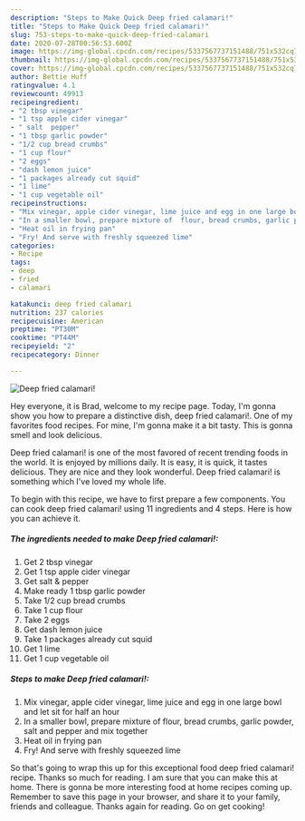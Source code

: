 ```yaml
---
description: "Steps to Make Quick Deep fried calamari!"
title: "Steps to Make Quick Deep fried calamari!"
slug: 753-steps-to-make-quick-deep-fried-calamari
date: 2020-07-28T00:56:53.600Z
image: https://img-global.cpcdn.com/recipes/5337567737151488/751x532cq70/deep-fried-calamari-recipe-main-photo.jpg
thumbnail: https://img-global.cpcdn.com/recipes/5337567737151488/751x532cq70/deep-fried-calamari-recipe-main-photo.jpg
cover: https://img-global.cpcdn.com/recipes/5337567737151488/751x532cq70/deep-fried-calamari-recipe-main-photo.jpg
author: Bettie Huff
ratingvalue: 4.1
reviewcount: 49913
recipeingredient:
- "2 tbsp vinegar"
- "1 tsp apple cider vinegar"
- " salt  pepper"
- "1 tbsp garlic powder"
- "1/2 cup bread crumbs"
- "1 cup flour"
- "2 eggs"
- "dash lemon juice"
- "1 packages already cut squid"
- "1 lime"
- "1 cup vegetable oil"
recipeinstructions:
- "Mix vinegar, apple cider vinegar, lime juice and egg in one large bowl and let sit for half an hour"
- "In a smaller bowl, prepare mixture of  flour, bread crumbs, garlic powder, salt and pepper and mix together"
- "Heat oil in frying pan"
- "Fry! And serve with freshly squeezed lime"
categories:
- Recipe
tags:
- deep
- fried
- calamari

katakunci: deep fried calamari 
nutrition: 237 calories
recipecuisine: American
preptime: "PT30M"
cooktime: "PT44M"
recipeyield: "2"
recipecategory: Dinner

---
```



![Deep fried calamari!](https://img-global.cpcdn.com/recipes/5337567737151488/751x532cq70/deep-fried-calamari-recipe-main-photo.jpg)

Hey everyone, it is Brad, welcome to my recipe page. Today, I'm gonna show you how to prepare a distinctive dish, deep fried calamari!. One of my favorites food recipes. For mine, I'm gonna make it a bit tasty. This is gonna smell and look delicious.

Deep fried calamari! is one of the most favored of recent trending foods in the world. It is enjoyed by millions daily. It is easy, it is quick, it tastes delicious. They are nice and they look wonderful. Deep fried calamari! is something which I've loved my whole life.




To begin with this recipe, we have to first prepare a few components. You can cook deep fried calamari! using 11 ingredients and 4 steps. Here is how you can achieve it.

<!--inarticleads1-->

##### The ingredients needed to make Deep fried calamari!:

1. Get 2 tbsp vinegar
1. Get 1 tsp apple cider vinegar
1. Get  salt &amp; pepper
1. Make ready 1 tbsp garlic powder
1. Take 1/2 cup bread crumbs
1. Take 1 cup flour
1. Take 2 eggs
1. Get dash lemon juice
1. Take 1 packages already cut squid
1. Get 1 lime
1. Get 1 cup vegetable oil




<!--inarticleads2-->

##### Steps to make Deep fried calamari!:

1. Mix vinegar, apple cider vinegar, lime juice and egg in one large bowl and let sit for half an hour
1. In a smaller bowl, prepare mixture of  flour, bread crumbs, garlic powder, salt and pepper and mix together
1. Heat oil in frying pan
1. Fry! And serve with freshly squeezed lime




So that's going to wrap this up for this exceptional food deep fried calamari! recipe. Thanks so much for reading. I am sure that you can make this at home. There is gonna be more interesting food at home recipes coming up. Remember to save this page in your browser, and share it to your family, friends and colleague. Thanks again for reading. Go on get cooking!

